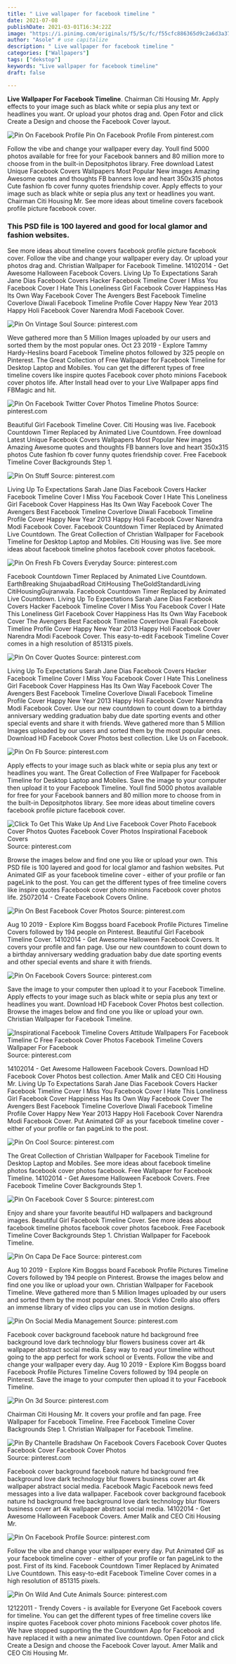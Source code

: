 ```yaml
---
title: " Live wallpaper for facebook timeline "
date: 2021-07-08
publishDate: 2021-03-01T16:34:22Z
image: "https://i.pinimg.com/originals/f5/5c/fc/f55cfc886365d9c2a6d3a379759c75dd.jpg"
author: "Asole" # use capitalize
description: " Live wallpaper for facebook timeline "
categories: ["Wallpapers"]
tags: ["dekstop"]
keywords: "Live wallpaper for facebook timeline"
draft: false

---
```



**Live Wallpaper For Facebook Timeline**. Chairman Citi Housing Mr. Apply effects to your image such as black white or sepia plus any text or headlines you want. Or upload your photos drag and. Open Fotor and click Create a Design and choose the Facebook Cover layout.

![Pin On Facebook Profile](https://i.pinimg.com/originals/c0/ae/c4/c0aec47ee22356db70a562ec443080d0.jpg "Pin On Facebook Profile")
Pin On Facebook Profile From pinterest.com


Follow the vibe and change your wallpaper every day. Youll find 5000 photos available for free for your Facebook banners and 80 million more to choose from in the built-in Depositphotos library. Free download Latest Unique Facebook Covers Wallpapers Most Popular New images Amazing Awesome quotes and thoughts FB banners love and heart 350x315 photos Cute fashion fb cover funny quotes friendship cover. Apply effects to your image such as black white or sepia plus any text or headlines you want. Chairman Citi Housing Mr. See more ideas about timeline covers facebook profile picture facebook cover.

### This PSD file is 100 layered and good for local glamor and fashion websites.

See more ideas about timeline covers facebook profile picture facebook cover. Follow the vibe and change your wallpaper every day. Or upload your photos drag and. Christian Wallpaper for Facebook Timeline. 14102014 - Get Awesome Halloween Facebook Covers. Living Up To Expectations Sarah Jane Dias Facebook Covers Hacker Facebook Timeline Cover I Miss You Facebook Cover I Hate This Loneliness Girl Facebook Cover Happiness Has Its Own Way Facebook Cover The Avengers Best Facebook Timeline Coverlove Diwali Facebook Timeline Profile Cover Happy New Year 2013 Happy Holi Facebook Cover Narendra Modi Facebook Cover.


![Pin On Vintage Soul](https://i.pinimg.com/originals/18/9f/c2/189fc2a56cc33ada7a5daff8a04fc8ac.jpg "Pin On Vintage Soul")
Source: pinterest.com

Weve gathered more than 5 Million Images uploaded by our users and sorted them by the most popular ones. Oct 23 2019 - Explore Tammy Hardy-Heslins board Facebook Timeline photos followed by 325 people on Pinterest. The Great Collection of Free Wallpaper for Facebook Timeline for Desktop Laptop and Mobiles. You can get the different types of free timeline covers like inspire quotes Facebook cover photo minions Facebook cover photos life. After Install head over to your Live Wallpaper apps find FBMagic and hit.

![Pin On Facebook Twitter Cover Photos Timeline Photos](https://i.pinimg.com/originals/3f/c0/71/3fc071b42fbb447a608f54d4607f5f4f.jpg "Pin On Facebook Twitter Cover Photos Timeline Photos")
Source: pinterest.com

Beautiful Girl Facebook Timeline Cover. Citi Housing was live. Facebook Countdown Timer Replaced by Animated Live Countdown. Free download Latest Unique Facebook Covers Wallpapers Most Popular New images Amazing Awesome quotes and thoughts FB banners love and heart 350x315 photos Cute fashion fb cover funny quotes friendship cover. Free Facebook Timeline Cover Backgrounds Step 1.

![Pin On Stuff](https://i.pinimg.com/originals/91/98/eb/9198ebf13c4b2dd52d2306dd4a9bc3b4.jpg "Pin On Stuff")
Source: pinterest.com

Living Up To Expectations Sarah Jane Dias Facebook Covers Hacker Facebook Timeline Cover I Miss You Facebook Cover I Hate This Loneliness Girl Facebook Cover Happiness Has Its Own Way Facebook Cover The Avengers Best Facebook Timeline Coverlove Diwali Facebook Timeline Profile Cover Happy New Year 2013 Happy Holi Facebook Cover Narendra Modi Facebook Cover. Facebook Countdown Timer Replaced by Animated Live Countdown. The Great Collection of Christian Wallpaper for Facebook Timeline for Desktop Laptop and Mobiles. Citi Housing was live. See more ideas about facebook timeline photos facebook cover photos facebook.

![Pin On Fresh Fb Covers Everyday](https://i.pinimg.com/originals/70/84/98/70849843a21bc0859c5df8852da24fff.jpg "Pin On Fresh Fb Covers Everyday")
Source: pinterest.com

Facebook Countdown Timer Replaced by Animated Live Countdown. EarthBreaking ShujaabadRoad CitiHousing TheGoldStandardLiving CitiHousingGujranwala. Facebook Countdown Timer Replaced by Animated Live Countdown. Living Up To Expectations Sarah Jane Dias Facebook Covers Hacker Facebook Timeline Cover I Miss You Facebook Cover I Hate This Loneliness Girl Facebook Cover Happiness Has Its Own Way Facebook Cover The Avengers Best Facebook Timeline Coverlove Diwali Facebook Timeline Profile Cover Happy New Year 2013 Happy Holi Facebook Cover Narendra Modi Facebook Cover. This easy-to-edit Facebook Timeline Cover comes in a high resolution of 851315 pixels.

![Pin On Cover Quotes](https://i.pinimg.com/originals/89/c4/15/89c415f24c4cb608028005f3ba987ed4.jpg "Pin On Cover Quotes")
Source: pinterest.com

Living Up To Expectations Sarah Jane Dias Facebook Covers Hacker Facebook Timeline Cover I Miss You Facebook Cover I Hate This Loneliness Girl Facebook Cover Happiness Has Its Own Way Facebook Cover The Avengers Best Facebook Timeline Coverlove Diwali Facebook Timeline Profile Cover Happy New Year 2013 Happy Holi Facebook Cover Narendra Modi Facebook Cover. Use our new countdown to count down to a birthday anniversary wedding graduation baby due date sporting events and other special events and share it with friends. Weve gathered more than 5 Million Images uploaded by our users and sorted them by the most popular ones. Download HD Facebook Cover Photos best collection. Like Us on Facebook.

![Pin On Fb](https://i.pinimg.com/originals/a8/59/f7/a859f7160a4ff66de156cfdeb0c69c5d.jpg "Pin On Fb")
Source: pinterest.com

Apply effects to your image such as black white or sepia plus any text or headlines you want. The Great Collection of Free Wallpaper for Facebook Timeline for Desktop Laptop and Mobiles. Save the image to your computer then upload it to your Facebook Timeline. Youll find 5000 photos available for free for your Facebook banners and 80 million more to choose from in the built-in Depositphotos library. See more ideas about timeline covers facebook profile picture facebook cover.

![Click To Get This Wake Up And Live Facebook Cover Photo Facebook Cover Photos Quotes Facebook Cover Photos Inspirational Facebook Covers](https://i.pinimg.com/originals/2d/2a/d8/2d2ad8f9de13f1d2471b705b5fae7102.png "Click To Get This Wake Up And Live Facebook Cover Photo Facebook Cover Photos Quotes Facebook Cover Photos Inspirational Facebook Covers")
Source: pinterest.com

Browse the images below and find one you like or upload your own. This PSD file is 100 layered and good for local glamor and fashion websites. Put Animated GIF as your facebook timeline cover - either of your profile or fan pageLink to the post. You can get the different types of free timeline covers like inspire quotes Facebook cover photo minions Facebook cover photos life. 25072014 - Create Facebook Covers Online.

![Pin On Best Facebook Cover Photos](https://i.pinimg.com/originals/10/82/e4/1082e4e9800d58755f87fc64d5340c4e.jpg "Pin On Best Facebook Cover Photos")
Source: pinterest.com

Aug 10 2019 - Explore Kim Boggss board Facebook Profile Pictures Timeline Covers followed by 194 people on Pinterest. Beautiful Girl Facebook Timeline Cover. 14102014 - Get Awesome Halloween Facebook Covers. It covers your profile and fan page. Use our new countdown to count down to a birthday anniversary wedding graduation baby due date sporting events and other special events and share it with friends.

![Pin On Facebook Covers](https://i.pinimg.com/originals/3a/b3/af/3ab3afbfafd50bfd3ebd1a435a5cc8b7.jpg "Pin On Facebook Covers")
Source: pinterest.com

Save the image to your computer then upload it to your Facebook Timeline. Apply effects to your image such as black white or sepia plus any text or headlines you want. Download HD Facebook Cover Photos best collection. Browse the images below and find one you like or upload your own. Christian Wallpaper for Facebook Timeline.

![Inspirational Facebook Timeline Covers Attitude Wallpapers For Facebook Timeline C Free Facebook Cover Photos Facebook Timeline Covers Wallpaper For Facebook](https://i.pinimg.com/originals/d0/0e/48/d00e48219336a7be8da0f62acbc97860.jpg "Inspirational Facebook Timeline Covers Attitude Wallpapers For Facebook Timeline C Free Facebook Cover Photos Facebook Timeline Covers Wallpaper For Facebook")
Source: pinterest.com

14102014 - Get Awesome Halloween Facebook Covers. Download HD Facebook Cover Photos best collection. Amer Malik and CEO Citi Housing Mr. Living Up To Expectations Sarah Jane Dias Facebook Covers Hacker Facebook Timeline Cover I Miss You Facebook Cover I Hate This Loneliness Girl Facebook Cover Happiness Has Its Own Way Facebook Cover The Avengers Best Facebook Timeline Coverlove Diwali Facebook Timeline Profile Cover Happy New Year 2013 Happy Holi Facebook Cover Narendra Modi Facebook Cover. Put Animated GIF as your facebook timeline cover - either of your profile or fan pageLink to the post.

![Pin On Cool](https://i.pinimg.com/originals/34/d6/cb/34d6cb6c1b15c810e114902a85403b2c.jpg "Pin On Cool")
Source: pinterest.com

The Great Collection of Christian Wallpaper for Facebook Timeline for Desktop Laptop and Mobiles. See more ideas about facebook timeline photos facebook cover photos facebook. Free Wallpaper for Facebook Timeline. 14102014 - Get Awesome Halloween Facebook Covers. Free Facebook Timeline Cover Backgrounds Step 1.

![Pin On Facebook Cover S](https://i.pinimg.com/originals/22/a4/bf/22a4bf2c6280b2800dce0d1966820daf.jpg "Pin On Facebook Cover S")
Source: pinterest.com

Enjoy and share your favorite beautiful HD wallpapers and background images. Beautiful Girl Facebook Timeline Cover. See more ideas about facebook timeline photos facebook cover photos facebook. Free Facebook Timeline Cover Backgrounds Step 1. Christian Wallpaper for Facebook Timeline.

![Pin On Capa De Face](https://i.pinimg.com/originals/53/9b/0a/539b0aa135d8b377647c9548a59de939.jpg "Pin On Capa De Face")
Source: pinterest.com

Aug 10 2019 - Explore Kim Boggss board Facebook Profile Pictures Timeline Covers followed by 194 people on Pinterest. Browse the images below and find one you like or upload your own. Christian Wallpaper for Facebook Timeline. Weve gathered more than 5 Million Images uploaded by our users and sorted them by the most popular ones. Stock Video Crello also offers an immense library of video clips you can use in motion designs.

![Pin On Social Media Management](https://i.pinimg.com/originals/d6/4b/14/d64b14067401d91c2aeb9ca12292bc02.jpg "Pin On Social Media Management")
Source: pinterest.com

Facebook cover background facebook nature hd background free background love dark technology blur flowers business cover art 4k wallpaper abstract social media. Easy way to read your timeline without going to the app perfect for work school or Events. Follow the vibe and change your wallpaper every day. Aug 10 2019 - Explore Kim Boggss board Facebook Profile Pictures Timeline Covers followed by 194 people on Pinterest. Save the image to your computer then upload it to your Facebook Timeline.

![Pin On 3d](https://i.pinimg.com/originals/ce/c6/3c/cec63cf0305e036696a074d65b262acc.jpg "Pin On 3d")
Source: pinterest.com

Chairman Citi Housing Mr. It covers your profile and fan page. Free Wallpaper for Facebook Timeline. Free Facebook Timeline Cover Backgrounds Step 1. Christian Wallpaper for Facebook Timeline.

![Pin By Chantelle Bradshaw On Facebook Covers Facebook Cover Quotes Facebook Cover Facebook Cover Photos](https://i.pinimg.com/originals/60/e1/ee/60e1eea09f7c978eef22cff10324c84c.jpg "Pin By Chantelle Bradshaw On Facebook Covers Facebook Cover Quotes Facebook Cover Facebook Cover Photos")
Source: pinterest.com

Facebook cover background facebook nature hd background free background love dark technology blur flowers business cover art 4k wallpaper abstract social media. Facebook Magic Facebook news feed messages into a live data wallpaper. Facebook cover background facebook nature hd background free background love dark technology blur flowers business cover art 4k wallpaper abstract social media. 14102014 - Get Awesome Halloween Facebook Covers. Amer Malik and CEO Citi Housing Mr.

![Pin On Facebook Profile](https://i.pinimg.com/originals/c0/ae/c4/c0aec47ee22356db70a562ec443080d0.jpg "Pin On Facebook Profile")
Source: pinterest.com

Follow the vibe and change your wallpaper every day. Put Animated GIF as your facebook timeline cover - either of your profile or fan pageLink to the post. First of its kind. Facebook Countdown Timer Replaced by Animated Live Countdown. This easy-to-edit Facebook Timeline Cover comes in a high resolution of 851315 pixels.

![Pin On Wild And Cute Animals](https://i.pinimg.com/originals/f5/5c/fc/f55cfc886365d9c2a6d3a379759c75dd.jpg "Pin On Wild And Cute Animals")
Source: pinterest.com

12122011 - Trendy Covers - is available for Everyone Get Facebook covers for timeline. You can get the different types of free timeline covers like inspire quotes Facebook cover photo minions Facebook cover photos life. We have stopped supporting the the Countdown App for Facebook and have replaced it with a new animated live countdown. Open Fotor and click Create a Design and choose the Facebook Cover layout. Amer Malik and CEO Citi Housing Mr.

